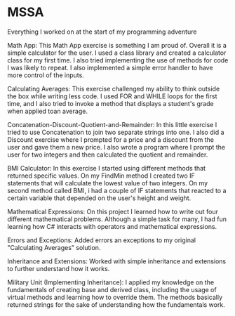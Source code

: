 # MSSA
Everything I worked on at the start of my programming adventure

Math App: This Math App exercise is something I am proud of. Overall it is a simple calculator for the user. 
I used a class library and created a calculator class for my first time. 
I also tried implementing the use of methods for code I was likely to repeat. 
I also implemented a simple error handler to have more control of the inputs.

Calculating Averages: This exercise challenged my ability to think outside the box while writing less code. 
I used FOR and WHILE loops for the first time, and I also tried to invoke a method that displays a student's grade when applied toan average.

Concatenation-Discount-Quotient-and-Remainder: In this little exercise I tried to use Concatenation to join two separate strings into one.
I also did a Discount exercise where I prompted for a price and a discount from the user and gave them a new price. 
I also wrote a program where I prompt the user for two integers and then calculated the quotient and remainder.

BMI Calculator: In this exercise I started using different methods that returned specific values. 
On my FindMin method I created two IF statements that will calculate the lowest value of two integers. 
On my second method called BMI, i had a couple of IF statements that reacted to a certain variable that depended on the user's height and weight.

Mathematical Expressions: On this project I learned how to write out four different mathematical problems. 
Although a simple task for many, I had fun learning how C# interacts with operators and mathematical expressions.

Errors and Exceptions: Added errors an exceptions to my original "Calculating Averages" solution.

Inheritance and Extensions: Worked with simple inheritance and extensions to further understand how it works.

Military Unit (Implementing Inheritance): I applied my knowledge on the fundamentals of creating base and derived class, including the usage of virtual methods and learning how to override them. The methods basically returned strings for the sake of understanding how the fundamentals work.

